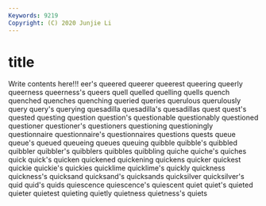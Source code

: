 ```yaml
---
Keywords: 9219
Copyright: (C) 2020 Junjie Li
---
```


# title

Write contents here!!!
eer's
queered 
queerer 
queerest 
queering 
queerly 
queerness 
queerness's 
queers 
quell 
quelled
quelling 
quells 
quench 
quenched 
quenches 
quenching 
queried 
queries 
querulous 
querulously
query 
query's 
querying 
quesadilla 
quesadilla's 
quesadillas 
quest 
quest's 
quested 
questing
question 
question's 
questionable 
questionably 
questioned 
questioner 
questioner's 
questioners 
questioning 
questioningly
questionnaire 
questionnaire's 
questionnaires 
questions 
quests 
queue 
queue's 
queued 
queueing 
queues
queuing 
quibble 
quibble's 
quibbled 
quibbler 
quibbler's 
quibblers 
quibbles 
quibbling 
quiche
quiche's 
quiches 
quick 
quick's 
quicken 
quickened 
quickening 
quickens 
quicker 
quickest
quickie 
quickie's 
quickies 
quicklime 
quicklime's 
quickly 
quickness 
quickness's 
quicksand 
quicksand's
quicksands 
quicksilver 
quicksilver's 
quid 
quid's 
quids 
quiescence 
quiescence's 
quiescent 
quiet
quiet's 
quieted 
quieter 
quietest 
quieting 
quietly 
quietness 
quietness's 
quiets 
